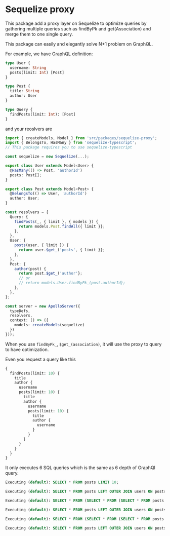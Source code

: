 # Sequelize proxy

This package add a proxy layer on Sequelize to optimize queries by gathering multiple queries such as findByPk and get(Association) and merge them to one single query.
  
This package can easily and elegantly solve N+1 problem on GraphQL.

For example, we have GraphQL definition:

```graphql
type User {
  username: String
  posts(limit: Int) [Post]
}

type Post {
  title: String
  author: User
}

type Query {
  findPosts(limit: Int): [Post]
}
```

and your reoslvers are
```typescript
import { createModels, Model } from 'src/packages/sequelize-proxy';
import { BelongsTo, HasMany } from 'sequelize-typescript';
// This package requires you to use sequelize-typescript

const sequelize = new Sequelize(...);

export class User extends Model<User> {
  @HasMany(() => Post, 'authorId')
  posts: Post[];
}

export class Post extends Model<Post> {
  @BelongsTo(() => User, 'authorId')
  author: User;
}

const resolvers = {
  Query: {
    findPosts(_, { limit }, { models }) {
      return models.Post.findAll({ limit }};
    },
  },
  User: {
    posts(user, { limit }) {
      return user.$get_('posts', { limit }};
    },
  },
  Post: {
    author(post) {
      return post.$get_('author'};
      // or
      // return models.User.findByPk_(post.authorId};
    },
  },
};

const server = new ApolloServer({
  typeDefs,
  resolvers,
  context: () => ({
    models: createModels(sequelize)
  })
}));
```

When you use `findByPk_`, `$get_(association)`, it will use the proxy to query to have optimization.

Even you request a query like this
```graphql
{
  findPosts(limit: 10) {
    title
    author {
      username
      posts(limit: 10) {
        title
        author {
          username
          posts(limit: 10) {
            title
            author {
              username
            }
          }
        }
      }
    }
  }
}
```
It only executes 6 SQL queries which is the same as 6 depth of GraphQl query.
```sql
Executing (default): SELECT * FROM posts LIMIT 10;

Executing (default): SELECT * FROM posts LEFT OUTER JOIN users ON posts.authorId = users.id WHERE `posts`.`id` IN (37, 38, 39, 40, 41, 42, 43, 44, 45, 46, 56, 57, 58, 59, 60);

Executing (default): SELECT * FROM (SELECT * FROM (SELECT * FROM posts WHERE posts.authorId = 1 LIMIT 2) AS sub UNION ALL SELECT * FROM (SELECT * FROM posts WHERE posts.authorId = 2 LIMIT 2) AS sub UNION ALL SELECT * FROM (SELECT * FROM posts WHERE posts.authorId = 3 LIMIT 2) AS sub UNION ALL SELECT * FROM (SELECT * FROM posts WHERE posts.authorId = 4 LIMIT 2) AS sub UNION ALL SELECT * FROM (SELECT * FROM posts WHERE posts.authorId = 19 LIMIT 2) AS sub) AS `posts`;

Executing (default): SELECT * FROM posts LEFT OUTER JOIN users ON posts.authorId = users.id WHERE `posts`.`id` IN (38, 40, 39, 44, 59, 45, 43, 58);

Executing (default): SELECT * FROM (SELECT * FROM (SELECT * FROM posts WHERE posts.authorId = 1 LIMIT 2) AS sub UNION ALL SELECT * FROM (SELECT * FROM posts WHERE posts.authorId = 2 LIMIT 2) AS sub UNION ALL SELECT * FROM (SELECT * FROM posts WHERE posts.authorId = 3 LIMIT 2) AS sub UNION ALL SELECT * FROM (SELECT * FROM posts WHERE posts.authorId = 4 LIMIT 2) AS sub UNION ALL SELECT * FROM (SELECT * FROM posts WHERE posts.authorId = 19 LIMIT 2) AS sub) AS `posts`;

Executing (default): SELECT * FROM posts LEFT OUTER JOIN users ON posts.authorId = users.id WHERE `posts`.`id` IN (38, 40, 39, 44, 59, 45, 43, 58);
```
